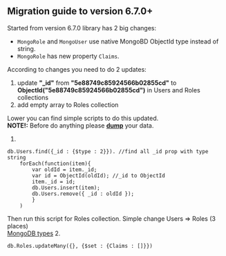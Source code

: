## Migration guide to version 6.7.0+
Started from version 6.7.0 library has 2 big changes:
* `MongoRole` and `MongoUser` use native MongoBD ObjectId type instead of string.
* `MongoRole` has new property `Claims`.

According to changes you need to do 2 updates:
1. update **"_id"** from **"5e88749c85924566b02855cd"** to **ObjectId("5e88749c85924566b02855cd")** in Users and Roles collections
2. add empty array to Roles collection

Lower you can find simple scripts to do this updated.<br>
**NOTE!:** Before do anything please **[dump](https://docs.mongodb.com/manual/reference/program/mongodump/index.html)** your data.


1. 
```
db.Users.find({_id : {$type : 2}}). //find all _id prop with type string 
    forEach(function(item){
        var oldId = item._id;
        var id = ObjectId(oldId); //_id to ObjectId  
        item._id = id; 
        db.Users.insert(item);
        db.Users.remove({ _id : oldId });
        }
    )
```
Then run this script for Roles collection. Simple change Users => Roles (3 places)<br>
[MongoDB types](https://docs.mongodb.com/manual/reference/operator/query/type/)
2. 
```
db.Roles.updateMany({}, {$set : {Claims : []}})
```